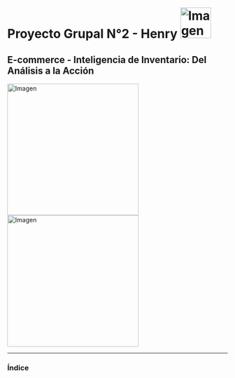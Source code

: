 # Proyecto Grupal N°2 - Henry    <img src="https://assets.soyhenry.com/LOGO-REDES-01_og.jpg" alt="Imagen" width="70">
## E-commerce - Inteligencia de Inventario: Del Análisis a la Acción
<img src="https://www.elyons.com/wp-content/uploads/2018/11/yelp-logo-transparent-background-4.png" alt="Imagen" width="300"> <img src="https://1000marcas.net/wp-content/uploads/2020/10/Google-Maps-Logo-500x281.jpg" alt="Imagen" width="300"> 

------------

### Índice
